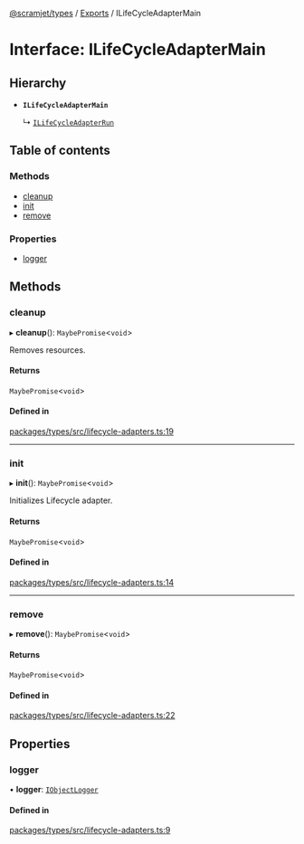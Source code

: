 [@scramjet/types](../README.md) / [Exports](../modules.md) / ILifeCycleAdapterMain

# Interface: ILifeCycleAdapterMain

## Hierarchy

- **`ILifeCycleAdapterMain`**

  ↳ [`ILifeCycleAdapterRun`](ILifeCycleAdapterRun.md)

## Table of contents

### Methods

- [cleanup](ILifeCycleAdapterMain.md#cleanup)
- [init](ILifeCycleAdapterMain.md#init)
- [remove](ILifeCycleAdapterMain.md#remove)

### Properties

- [logger](ILifeCycleAdapterMain.md#logger)

## Methods

### cleanup

▸ **cleanup**(): `MaybePromise`<`void`\>

Removes resources.

#### Returns

`MaybePromise`<`void`\>

#### Defined in

[packages/types/src/lifecycle-adapters.ts:19](https://github.com/scramjetorg/transform-hub/blob/HEAD/packages/types/src/lifecycle-adapters.ts#L19)

___

### init

▸ **init**(): `MaybePromise`<`void`\>

Initializes Lifecycle adapter.

#### Returns

`MaybePromise`<`void`\>

#### Defined in

[packages/types/src/lifecycle-adapters.ts:14](https://github.com/scramjetorg/transform-hub/blob/HEAD/packages/types/src/lifecycle-adapters.ts#L14)

___

### remove

▸ **remove**(): `MaybePromise`<`void`\>

#### Returns

`MaybePromise`<`void`\>

#### Defined in

[packages/types/src/lifecycle-adapters.ts:22](https://github.com/scramjetorg/transform-hub/blob/HEAD/packages/types/src/lifecycle-adapters.ts#L22)

## Properties

### logger

• **logger**: [`IObjectLogger`](IObjectLogger.md)

#### Defined in

[packages/types/src/lifecycle-adapters.ts:9](https://github.com/scramjetorg/transform-hub/blob/HEAD/packages/types/src/lifecycle-adapters.ts#L9)
